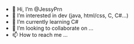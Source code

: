 - 👋 Hi, I’m @JessyPrn
- 👀 I’m interested in dev (java, html/css, C, C#...)
- 🌱 I’m currently learning C#
- 💞️ I’m looking to collaborate on ...
- 📫 How to reach me ...

<!---
JessyPrn/JessyPrn is a ✨ special ✨ repository because its `README.md` (this file) appears on your GitHub profile.
You can click the Preview link to take a look at your changes.
--->
